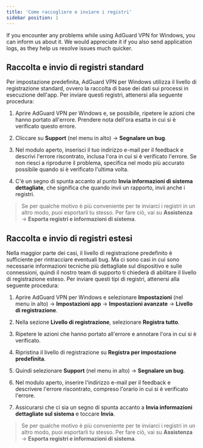 ```yaml
---
title: 'Come raccogliere e inviare i registri'
sidebar position: 1
---
```




If you encounter any problems while using AdGuard VPN for Windows, you can inform us about it. We would appreciate it if you also send application logs, as they help us resolve issues much quicker.

## Raccolta e invio di registri standard

Per impostazione predefinita, AdGuard VPN per Windows utilizza il livello di registrazione standard, ovvero la raccolta di base dei dati sui processi in esecuzione dell'app. Per inviare questi registri, attenersi alla seguente procedura:

1. Aprire AdGuard VPN per Windows e, se possibile, ripetere le azioni che hanno portato all'errore. Prendere nota dell'ora esatta in cui si è verificato questo errore.

2. Cliccare su **Support** (nel menu in alto) → **Segnalare un bug**.

3. Nel modulo aperto, inserisci il tuo indirizzo e-mail per il feedback e descrivi l'errore riscontrato, inclusa l'ora in cui si è verificato l'errore. Se non riesci a riprodurre il problema, specifica nel modo più accurato possibile quando si è verificato l'ultima volta.

4. C'è un segno di spunta accanto al punto **Invia informazioni di sistema dettagliate**, che significa che quando invii un rapporto, invii anche i registri.
> Se per qualche motivo è più conveniente per te inviarci i registri in un altro modo, puoi esportarli tu stesso. Per fare ciò, vai su **Assistenza** → **Esporta registri e informazioni di sistema**.

## Raccolta e invio di registri estesi

Nella maggior parte dei casi, il livello di registrazione predefinito è sufficiente per rintracciare eventuali bug. Ma ci sono casi in cui sono necessarie informazioni tecniche più dettagliate sul dispositivo e sulle connessioni, quindi il nostro team di supporto ti chiederà di abilitare il livello di registrazione esteso. Per inviare questi tipi di registri, attenersi alla seguente procedura:

1. Aprire AdGuard VPN per Windows e selezionare **Impostazioni** (nel menu in alto) → **Impostazioni app** → **Impostazioni avanzate** → **Livello di registrazione**.

2. Nella sezione **Livello di registrazione**, selezionare **Registra tutto**.

3. Ripetere le azioni che hanno portato all'errore e annotare l'ora in cui si è verificato.

4. Ripristina il livello di registrazione su **Registra per impostazione predefinita**.

5. Quindi selezionare **Support** (nel menu in alto) → **Segnalare un bug**.

6. Nel modulo aperto, inserire l'indirizzo e-mail per il feedback e descrivere l'errore riscontrato, compreso l'orario in cui si è verificato l'errore.

7. Assicurarsi che ci sia un segno di spunta accanto a **Invia informazioni dettagliate sul sistema** e toccare **Invia**.
> Se per qualche motivo è più conveniente per te inviarci i registri in un altro modo, puoi esportarli tu stesso. Per fare ciò, vai su **Assistenza** → **Esporta registri e informazioni di sistema**.
